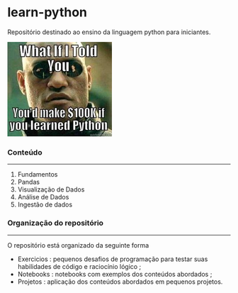# learn-python

Repositório destinado ao ensino da linguagem python para iniciantes.

<img src="imgs/python.jpg" style="max-width:1000px; "/>


### Conteúdo
---
1. Fundamentos
2. Pandas
3. Visualização de Dados
4. Análise de Dados
5. Ingestão de dados

### Organização do repositório
---
O repositório está organizado da seguinte forma
- Exercicios : pequenos desafios de programação para testar suas habilidades de código e raciocínio lógico ;
- Notebooks : notebooks com exemplos dos conteúdos abordados ;
- Projetos : aplicação dos conteúdos abordados em pequenos projetos. 

